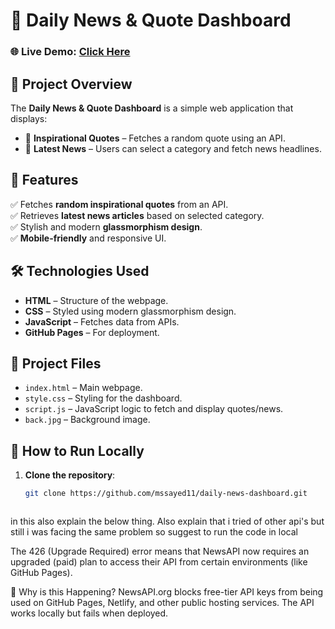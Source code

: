 # 📰 Daily News & Quote Dashboard

### 🌐 Live Demo: [Click Here](https://mssayed11.github.io/daily-news-dashboard/)

## 📌 Project Overview
The **Daily News & Quote Dashboard** is a simple web application that displays:
- 🔹 **Inspirational Quotes** – Fetches a random quote using an API.
- 🔹 **Latest News** – Users can select a category and fetch news headlines.

## 🚀 Features
✅ Fetches **random inspirational quotes** from an API.  
✅ Retrieves **latest news articles** based on selected category.  
✅ Stylish and modern **glassmorphism design**.  
✅ **Mobile-friendly** and responsive UI.  

## 🛠️ Technologies Used
- **HTML** – Structure of the webpage.
- **CSS** – Styled using modern glassmorphism design.
- **JavaScript** – Fetches data from APIs.
- **GitHub Pages** – For deployment.

## 📂 Project Files
- `index.html` – Main webpage.
- `style.css` – Styling for the dashboard.
- `script.js` – JavaScript logic to fetch and display quotes/news.
- `back.jpg` – Background image.

## 🔧 How to Run Locally
1. **Clone the repository**:
   ```sh
   git clone https://github.com/mssayed11/daily-news-dashboard.git



in this also explain the below thing. Also explain that i tried of other api's but still i was facing the same problem so suggest to run the code in local

The 426 (Upgrade Required) error means that NewsAPI now requires an upgraded (paid) plan to access their API from certain environments (like GitHub Pages).

🔹 Why is this Happening?
NewsAPI.org blocks free-tier API keys from being used on GitHub Pages, Netlify, and other public hosting services.
The API works locally but fails when deployed.
